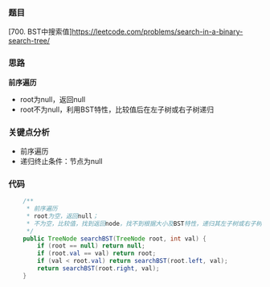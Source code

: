 ### 题目
[700. BST中搜索值]https://leetcode.com/problems/search-in-a-binary-search-tree/
### 思路
**前序遍历**

* root为null，返回null
* root不为null，利用BST特性，比较值后在左子树或右子树递归
### 关键点分析
* 前序遍历
* 递归终止条件：节点为null
### 代码
```java
    /**
     * 前序遍历
     * root为空，返回null；
     * 不为空，比较值，找到返回node，找不到根据大小及BST特性，递归其左子树或右子树
     */
    public TreeNode searchBST(TreeNode root, int val) {
        if (root == null) return null;
        if (root.val == val) return root;
        if (val < root.val) return searchBST(root.left, val);
        return searchBST(root.right, val);
    }
```
